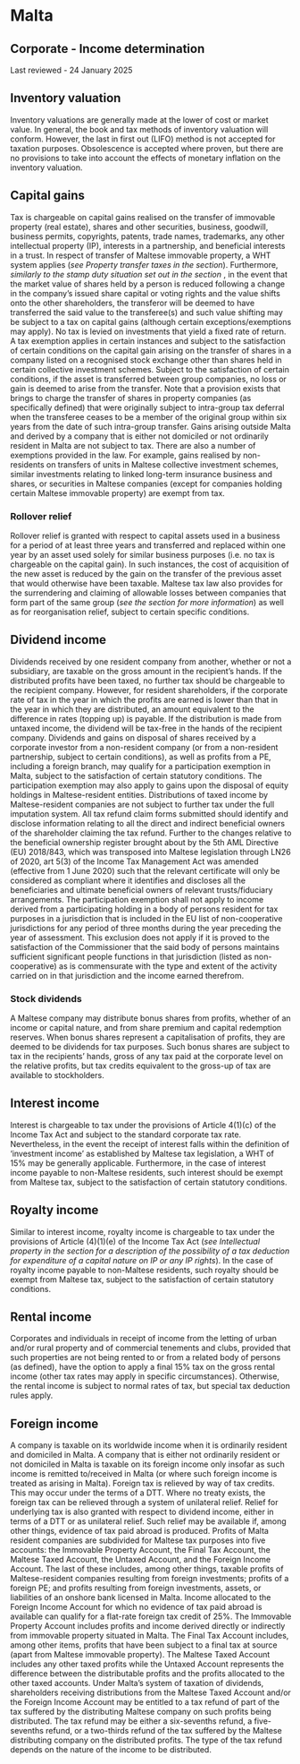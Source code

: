 # Malta
## Corporate - Income determination
Last reviewed - 24 January 2025
## Inventory valuation
Inventory valuations are generally made at the lower of cost or market value. In general, the book and tax methods of inventory valuation will conform. However, the last in first out (LIFO) method is not accepted for taxation purposes. Obsolescence is accepted where proven, but there are no provisions to take into account the effects of monetary inflation on the inventory valuation.
## Capital gains
Tax is chargeable on capital gains realised on the transfer of immovable property (real estate), shares and other securities, business, goodwill, business permits, copyrights, patents, trade names, trademarks, any other intellectual property (IP), interests in a partnership, and beneficial interests in a trust.
In respect of transfer of Maltese immovable property, a WHT system applies (_see Property transfer taxes in the section_).
Furthermore, _similarly to the stamp duty situation set out in the section_ , in the event that the market value of shares held by a person is reduced following a change in the company’s issued share capital or voting rights and the value shifts onto the other shareholders, the transferor will be deemed to have transferred the said value to the transferee(s) and such value shifting may be subject to a tax on capital gains (although certain exceptions/exemptions may apply).
No tax is levied on investments that yield a fixed rate of return. A tax exemption applies in certain instances and subject to the satisfaction of certain conditions on the capital gain arising on the transfer of shares in a company listed on a recognised stock exchange other than shares held in certain collective investment schemes.
Subject to the satisfaction of certain conditions, if the asset is transferred between group companies, no loss or gain is deemed to arise from the transfer. Note that a provision exists that brings to charge the transfer of shares in property companies (as specifically defined) that were originally subject to intra-group tax deferral when the transferee ceases to be a member of the original group within six years from the date of such intra-group transfer.
Gains arising outside Malta and derived by a company that is either not domiciled or not ordinarily resident in Malta are not subject to tax. There are also a number of exemptions provided in the law. For example, gains realised by non-residents on transfers of units in Maltese collective investment schemes, similar investments relating to linked long-term insurance business and shares, or securities in Maltese companies (except for companies holding certain Maltese immovable property) are exempt from tax.
### Rollover relief
Rollover relief is granted with respect to capital assets used in a business for a period of at least three years and transferred and replaced within one year by an asset used solely for similar business purposes (i.e. no tax is chargeable on the capital gain). In such instances, the cost of acquisition of the new asset is reduced by the gain on the transfer of the previous asset that would otherwise have been taxable.
Maltese tax law also provides for the surrendering and claiming of allowable losses between companies that form part of the same group (_see the section for more information_) as well as for reorganisation relief, subject to certain specific conditions.
## Dividend income
Dividends received by one resident company from another, whether or not a subsidiary, are taxable on the gross amount in the recipient’s hands. If the distributed profits have been taxed, no further tax should be chargeable to the recipient company. However, for resident shareholders, if the corporate rate of tax in the year in which the profits are earned is lower than that in the year in which they are distributed, an amount equivalent to the difference in rates (topping up) is payable. If the distribution is made from untaxed income, the dividend will be tax-free in the hands of the recipient company.
Dividends and gains on disposal of shares received by a corporate investor from a non-resident company (or from a non-resident partnership, subject to certain conditions), as well as profits from a PE, including a foreign branch, may qualify for a participation exemption in Malta, subject to the satisfaction of certain statutory conditions. 
The participation exemption may also apply to gains upon the disposal of equity holdings in Maltese-resident entities. Distributions of taxed income by Maltese-resident companies are not subject to further tax under the full imputation system.
All tax refund claim forms submitted should identify and disclose information relating to all the direct and indirect beneficial owners of the shareholder claiming the tax refund. Further to the changes relative to the beneficial ownership register brought about by the 5th AML Directive (EU) 2018/843, which was transposed into Maltese legislation through LN26 of 2020, art 5(3) of the Income Tax Management Act was amended (effective from 1 June 2020) such that the relevant certificate will only be considered as compliant where it identifies and discloses all the beneficiaries and ultimate beneficial owners of relevant trusts/fiduciary arrangements.
The participation exemption shall not apply to income derived from a participating holding in a body of persons resident for tax purposes in a jurisdiction that is included in the EU list of non-cooperative jurisdictions for any period of three months during the year preceding the year of assessment. This exclusion does not apply if it is proved to the satisfaction of the Commissioner that the said body of persons maintains sufficient significant people functions in that jurisdiction (listed as non-cooperative) as is commensurate with the type and extent of the activity carried on in that jurisdiction and the income earned therefrom.
### Stock dividends
A Maltese company may distribute bonus shares from profits, whether of an income or capital nature, and from share premium and capital redemption reserves. When bonus shares represent a capitalisation of profits, they are deemed to be dividends for tax purposes. Such bonus shares are subject to tax in the recipients’ hands, gross of any tax paid at the corporate level on the relative profits, but tax credits equivalent to the gross-up of tax are available to stockholders.
## Interest income
Interest is chargeable to tax under the provisions of Article 4(1)(c) of the Income Tax Act and subject to the standard corporate tax rate. Nevertheless, in the event the receipt of interest falls within the definition of ‘investment income’ as established by Maltese tax legislation, a WHT of 15% may be generally applicable. Furthermore, in the case of interest income payable to non-Maltese residents, such interest should be exempt from Maltese tax, subject to the satisfaction of certain statutory conditions.
## Royalty income
Similar to interest income, royalty income is chargeable to tax under the provisions of Article (4)(1)(e) of the Income Tax Act (_see Intellectual property in the section for a description of the possibility of a tax deduction for expenditure of a capital nature on IP or any IP rights_). In the case of royalty income payable to non-Maltese residents, such royalty should be exempt from Maltese tax, subject to the satisfaction of certain statutory conditions.
## Rental income
Corporates and individuals in receipt of income from the letting of urban and/or rural property and of commercial tenements and clubs, provided that such properties are not being rented to or from a related body of persons (as defined), have the option to apply a final 15% tax on the gross rental income (other tax rates may apply in specific circumstances).
Otherwise, the rental income is subject to normal rates of tax, but special tax deduction rules apply.
## Foreign income
A company is taxable on its worldwide income when it is ordinarily resident and domiciled in Malta. A company that is either not ordinarily resident or not domiciled in Malta is taxable on its foreign income only insofar as such income is remitted to/received in Malta (or where such foreign income is treated as arising in Malta). Foreign tax is relieved by way of tax credits. This may occur under the terms of a DTT. Where no treaty exists, the foreign tax can be relieved through a system of unilateral relief. Relief for underlying tax is also granted with respect to dividend income, either in terms of a DTT or as unilateral relief. Such relief may be available if, among other things, evidence of tax paid abroad is produced.
Profits of Malta resident companies are subdivided for Maltese tax purposes into five accounts: the Immovable Property Account, the Final Tax Account, the Maltese Taxed Account, the Untaxed Account, and the Foreign Income Account. The last of these includes, among other things, taxable profits of Maltese-resident companies resulting from foreign investments; profits of a foreign PE; and profits resulting from foreign investments, assets, or liabilities of an onshore bank licensed in Malta. Income allocated to the Foreign Income Account for which no evidence of tax paid abroad is available can qualify for a flat-rate foreign tax credit of 25%.
The Immovable Property Account includes profits and income derived directly or indirectly from immovable property situated in Malta. The Final Tax Account includes, among other items, profits that have been subject to a final tax at source (apart from Maltese immovable property). The Maltese Taxed Account includes any other taxed profits while the Untaxed Account represents the difference between the distributable profits and the profits allocated to the other taxed accounts.
Under Malta’s system of taxation of dividends, shareholders receiving distributions from the Maltese Taxed Account and/or the Foreign Income Account may be entitled to a tax refund of part of the tax suffered by the distributing Maltese company on such profits being distributed. The tax refund may be either a six-sevenths refund, a five-sevenths refund, or a two-thirds refund of the tax suffered by the Maltese distributing company on the distributed profits. The type of the tax refund depends on the nature of the income to be distributed.

